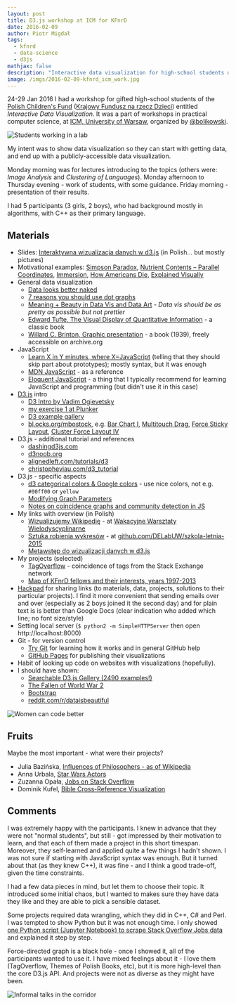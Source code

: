 ```yaml
---
layout: post
title: D3.js workshop at ICM for KFnrD
date: 2016-02-09
author: Piotr Migdał
tags:
  - kfnrd
  - data-science
  - d3js
mathjax: false
description: "Interactive data visualization for high-school students of KFnrD (24-29 Jan 2016) - materials, results."
image: /imgs/2016-02-09-kfnrd_icm_work.jpg
---
```


24-29 Jan 2016 I had a workshop for gifted high-school students of the [Polish Children's Fund](https://en.wikipedia.org/wiki/Polish_Children%27s_Fund) ([Krajowy Fundusz na rzecz Dzieci](http://fundusz.org/)) entitled _Interactive Data Visualization_. It was a part of workshops in practical computer science, at [ICM, University of Warsaw](http://www.icm.edu.pl/web/guest), organized by [@bolikowski](https://twitter.com/bolikowski).

![Students working in a lab](/imgs/2016-02-09-kfnrd_icm_work.jpg)

My intent was to show data visualization so they can start with getting data, and end up with a publicly-accessible data visualization.

Monday morning was for lectures introducing to the topics (others were: _Image Analysis_ and _Clustering of Languages_). Monday afternoon to Thursday evening - work of students, with some guidance. Friday morning - presentation of their results.

I had 5 participants (3 girls, 2 boys), who had background mostly in algorithms, with C++ as their primary language.

## Materials

- Slides: [Interaktywna wizualizacja danych w d3.js](https://speakerdeck.com/pmigdal/interaktywna-wizualizacja-danych-w-d3-dot-js) (in Polish... but mostly pictures)
- Motivational examples: [Simpson Paradox](http://vudlab.com/simpsons/), [Nutrient Contents – Parallel Coordinates](http://exposedata.com/parallel/), [Immersion](https://immersion.media.mit.edu/demo), [How Americans Die](http://www.bloomberg.com/dataview/2014-04-17/how-americans-die.html), [Explained Visually](http://setosa.io/ev/)
- General data visualization
  - [Data looks better naked](http://darkhorseanalytics.com/blog/data-looks-better-naked)
  - [7 reasons you should use dot graphs](http://www.maartenlambrechts.be/to-the-point-7-reasons-you-should-use-dot-graphs)
  - [Meaning + Beauty in Data Vis and Data Art](http://lisacharlotterost.github.io/2015/12/19/Meaning-and-Beauty-in-Data-Vis/) - _Data vis should be as pretty as possible but not prettier_
  - [Edward Tufte, The Visual Display of Quantitative Information](http://www.edwardtufte.com/tufte/books_vdqi) - a classic book
  - [Willard C. Brinton, Graphic presentation](https://archive.org/stream/graphicpresentat00brinrich#page/n0/mode/thumb) - a book (1939), freely accessible on archive.org
- JavaScript
  - [Learn X in Y minutes, where X=JavaScript](https://learnxinyminutes.com/docs/javascript/) (telling that they should skip part about prototypes); mostly syntax, but it was enough
  - [MDN JavaScript](https://developer.mozilla.org/en-US/docs/Web/JavaScript) - as a reference
  - [Eloquent JavaScript](http://eloquentjavascript.net/) - a thing that I typically recommend for learning JavaScript and programming (but didn't use it in this case)
- [D3.js](https://d3js.org/) intro
  - [D3 Intro by Vadim Ogievetsky](http://vadim.ogievetsky.com/IntroD3/)
  - [my exercise 1 at Plunker](http://plnkr.co/edit/mt0Ubc?p=preview)
  - [D3 example gallery](https://github.com/mbostock/d3/wiki/Gallery)
  - [bl.ocks.org/mbostock](http://bl.ocks.org/mbostock), e.g. [Bar Chart I](http://bl.ocks.org/mbostock/7322386), [Multitouch Drag](http://bl.ocks.org/mbostock/9631744), [Force Sticky Layout](http://bl.ocks.org/mbostock/3750558), [Cluster Force Layout IV](http://bl.ocks.org/mbostock/7882658)
- D3.js - additional tutorial and references
  - [dashingd3js.com](http://dashingd3js.com/)
  - [d3noob.org](http://www.d3noob.org/)
  - [alignedleft.com/tutorials/d3](http://alignedleft.com/tutorials/d3/)
  - [christopheviau.com/d3_tutorial](http://christopheviau.com/d3_tutorial/)
- D3.js - specific aspects
  - [d3 categorical colors & Google colors](http://bl.ocks.org/aaizemberg/78bd3dade9593896a59d) - use nice colors, not e.g. `#00ff00` or `yellow`
  - [Modifying Graph Parameters](http://dhs.stanford.edu/dh/networks/)
  - [Notes on coincidence graphs and community detection in JS](https://github.com/stared/tagoverflow#methods-and-tricks)
- My links with overview (in Polish)
  - [Wizualizujemy Wikipedię](http://warsztatywww.wikidot.com/www10:wizualizujemy-wikipedie) - at [Wakacyjne Warsztaty Wielodyscyplinarne](http://warsztatywww.wikidot.com/en:indie-camp-for-hs-geeks)
  - [Sztuka robienia wykresów](https://github.com/DELabUW/szkola-letnia-2015/blob/master/zajecia/deser_sztuka_robienia_wykresow.ipynb) - at [github.com/DELabUW/szkola-letnia-2015](https://github.com/DELabUW/szkola-letnia-2015)
  - [Metawstęp do wizualizacji danych w d3.js](http://smarterpoland.pl/index.php/2014/06/metawstep-do-wizualizacji-danych-w-d3-js/)
- My projects (selected)
  - [TagOverflow](http://p.migdal.pl/tagoverflow/) - coincidence of tags from the Stack Exchange network
  - [Map of KFnrD fellows and their interests, years 1997-2013](http://p.migdal.pl/kfnrd_viz/mapa.html)
- [Hackpad](https://hackpad.com/) for sharing links (to materials, data, projects, solutions to their particular projects). I find it more convenient that sending emails over and over (especially as 2 boys joined it the second day) and for plain text is is better than Google Docs (clear indication who added which line; no font size/style)
- Setting local server (`$ python2 -m SimpleHTTPServer` then open http://localhost:8000)
- Git - for version control
  - [Try Git](https://try.github.io/) for learning how it works and in general GitHub help
  - [GitHub Pages](https://pages.github.com/) for publishing their visualizations
- Habit of looking up code on websites with visualizations (hopefully).
- I should have shown:
  - [Searchable D3.js Gallery (2490 examples!)](http://christopheviau.com/d3list/gallery.html)
  - [The Fallen of World War 2](http://www.fallen.io/ww2/)
  - [Bootstrap](http://getbootstrap.com/)
  - [reddit.com/r/dataisbeautiful](https://www.reddit.com/r/dataisbeautiful)

![Women can code better](/imgs/2016-02-09-kfnrd_icm_girls.jpg)

## Fruits

Maybe the most important - what were their projects?

- Julia Bazińska, [Influences of Philosophers - as of Wikipedia ](http://lamyiowce.github.io/philosophers-wiki/)
- Anna Urbala, [Star Wars Actors](http://floydwarshall.github.io/star_wars_actors/)
- Zuzanna Opała, [Jobs on Stack Overflow](https://zuuja.github.io/Jobs-on-Stack-Visualisation/)
- Dominik Kufel, [Bible Cross-Reference Visualization](https://dom98.github.io/Bible-Books-interconnections-visualization-using-d3.js/)

## Comments

I was extremely happy with the participants. I knew in advance that they were not "normal students", but still - got impressed by their motivation to learn, and that each of them made a project in this short timespan.
Moreover, they self-learned and applied quite a few things I hadn't shown.
I was not sure if starting with JavaScript syntax was enough. But it turned about that (as they knew C++), it was fine - and I think a good trade-off, given the time constraints.

I had a few data pieces in mind, but let them to choose their topic. It introduced some initial chaos, but I wanted to makes sure they have data they like and they are able to pick a sensible dataset.

Some projects required data wrangling, which they did in C++, C# and Perl. I was tempted to show Python but it was not enough time. I only showed [one Python script (Jupyter Notebook) to scrape Stack Overflow Jobs data](https://github.com/stared/Jobs-on-Stack-Visualisation/blob/master/careers%20data%20downloading.ipynb) and explained it step by step.

Force-directed graph is a black hole - once I showed it, all of the participants wanted to use it.
I have mixed feelings about it - I love them (TagOverflow, Themes of Polish Books, etc), but it is more high-level than the core D3.js API. And projects were not as diverse as they might have been.

![Informal talks in the corridor](/imgs/2016-02-09-kfnrd_icm_floor.jpg)
